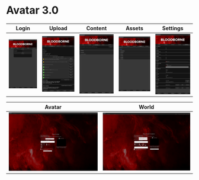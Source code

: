 # **Avatar 3.0**

| Login | Upload | Content | Assets | Settings |
| :---: | :----: | :-----: | :----: | :------: |
| ![Login](../Asset/Image/Login.png) | ![Upload](../Asset/Image/Upload.png) | ![Content](../Asset/Image/Content.png)   | ![Assets](../Asset/Image/Assets.png) | ![Settings](../Asset/Image/Settings.png)  |

| Avatar | World |
| :----: | :---: |
| ![Avatar](../../Asset/Image/Avatar.png) | ![World](../../Asset/Image/World.png) |
